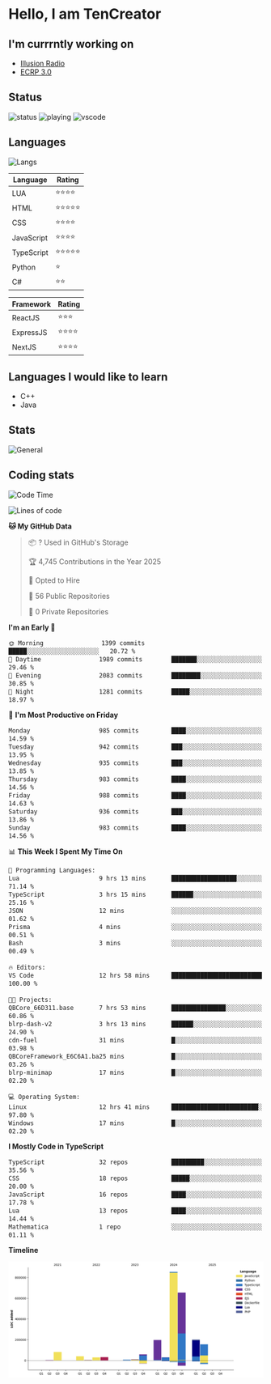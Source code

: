 # Hello, I am TenCreator

## I'm currrntly working on
- [Illusion Radio](https://illusionradio.co.uk/)
- [ECRP 3.0](http://github.com/Emerald-Coast-Roleplay/)

## Status
![status](https://api.statusbadges.me/badge/status/518334475038359555?simple=true&style=for-the-badge)
![playing](https://api.statusbadges.me/badge/playing/518334475038359555?style=for-the-badge)
![vscode](https://api.statusbadges.me/badge/vscode/518334475038359555?style=for-the-badge)

## Languages
![Langs](https://github-readme-stats.vercel.app/api/top-langs/?username=tencreator&layout=compact&theme=radical)


|Language|Rating|
|--------|------|
|LUA|⭐️⭐️⭐️⭐️|
|HTML|⭐️⭐️⭐️⭐️⭐️|
|CSS|⭐️⭐️⭐️⭐️|
|JavaScript|⭐️⭐️⭐️⭐️|
|TypeScript|⭐️⭐️⭐️⭐️⭐️|
|Python|⭐️|
|C#|⭐️⭐️ |

|Framework|Rating|
|--------|------|
|ReactJS|⭐️⭐️⭐|
|ExpressJS|⭐️⭐️⭐️⭐️|
|NextJS|⭐️⭐️⭐⭐️|

## Languages I would like to learn
- C++
- Java

## Stats
![General](https://github-readme-stats.vercel.app/api?username=tencreator&show_icons=true&theme=radical)

## Coding stats

<!--START_SECTION:waka-->
![Code Time](http://img.shields.io/badge/Code%20Time-654%20hrs%2016%20mins-blue)

![Lines of code](https://img.shields.io/badge/From%20Hello%20World%20I%27ve%20Written-2.4%20million%20lines%20of%20code-blue)

**🐱 My GitHub Data** 

> 📦 ? Used in GitHub's Storage 
 > 
> 🏆 4,745 Contributions in the Year 2025
 > 
> 💼 Opted to Hire
 > 
> 📜 56 Public Repositories 
 > 
> 🔑 0 Private Repositories 
 > 
**I'm an Early 🐤** 

```text
🌞 Morning                1399 commits        █████░░░░░░░░░░░░░░░░░░░░   20.72 % 
🌆 Daytime                1989 commits        ███████░░░░░░░░░░░░░░░░░░   29.46 % 
🌃 Evening                2083 commits        ████████░░░░░░░░░░░░░░░░░   30.85 % 
🌙 Night                  1281 commits        █████░░░░░░░░░░░░░░░░░░░░   18.97 % 
```
📅 **I'm Most Productive on Friday** 

```text
Monday                   985 commits         ████░░░░░░░░░░░░░░░░░░░░░   14.59 % 
Tuesday                  942 commits         ███░░░░░░░░░░░░░░░░░░░░░░   13.95 % 
Wednesday                935 commits         ███░░░░░░░░░░░░░░░░░░░░░░   13.85 % 
Thursday                 983 commits         ████░░░░░░░░░░░░░░░░░░░░░   14.56 % 
Friday                   988 commits         ████░░░░░░░░░░░░░░░░░░░░░   14.63 % 
Saturday                 936 commits         ███░░░░░░░░░░░░░░░░░░░░░░   13.86 % 
Sunday                   983 commits         ████░░░░░░░░░░░░░░░░░░░░░   14.56 % 
```


📊 **This Week I Spent My Time On** 

```text
💬 Programming Languages: 
Lua                      9 hrs 13 mins       ██████████████████░░░░░░░   71.14 % 
TypeScript               3 hrs 15 mins       ██████░░░░░░░░░░░░░░░░░░░   25.16 % 
JSON                     12 mins             ░░░░░░░░░░░░░░░░░░░░░░░░░   01.62 % 
Prisma                   4 mins              ░░░░░░░░░░░░░░░░░░░░░░░░░   00.51 % 
Bash                     3 mins              ░░░░░░░░░░░░░░░░░░░░░░░░░   00.49 % 

🔥 Editors: 
VS Code                  12 hrs 58 mins      █████████████████████████   100.00 % 

🐱‍💻 Projects: 
QBCore_66D311.base       7 hrs 53 mins       ███████████████░░░░░░░░░░   60.86 % 
blrp-dash-v2             3 hrs 13 mins       ██████░░░░░░░░░░░░░░░░░░░   24.90 % 
cdn-fuel                 31 mins             █░░░░░░░░░░░░░░░░░░░░░░░░   03.98 % 
QBCoreFramework_E6C6A1.ba25 mins             █░░░░░░░░░░░░░░░░░░░░░░░░   03.26 % 
blrp-minimap             17 mins             █░░░░░░░░░░░░░░░░░░░░░░░░   02.20 % 

💻 Operating System: 
Linux                    12 hrs 41 mins      ████████████████████████░   97.80 % 
Windows                  17 mins             █░░░░░░░░░░░░░░░░░░░░░░░░   02.20 % 
```

**I Mostly Code in TypeScript** 

```text
TypeScript               32 repos            █████████░░░░░░░░░░░░░░░░   35.56 % 
CSS                      18 repos            █████░░░░░░░░░░░░░░░░░░░░   20.00 % 
JavaScript               16 repos            ████░░░░░░░░░░░░░░░░░░░░░   17.78 % 
Lua                      13 repos            ████░░░░░░░░░░░░░░░░░░░░░   14.44 % 
Mathematica              1 repo              ░░░░░░░░░░░░░░░░░░░░░░░░░   01.11 % 
```



**Timeline**

![Lines of Code chart](https://raw.githubusercontent.com/tencreator/tencreator/main/assets/bar_graph.png)


<!--END_SECTION:waka-->

